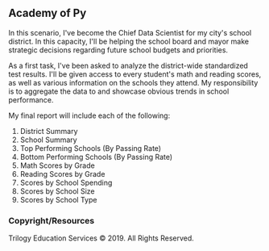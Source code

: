 ## Academy of Py

 In this scenario, I've become the Chief Data Scientist for my city's school district. In this capacity, I'll be helping the school board and mayor make strategic decisions regarding future school budgets and priorities.

As a first task, I've been asked to analyze the district-wide standardized test results. I'll be given access to every student's math and reading scores, as well as various information on the schools they attend. My responsibility is to aggregate the data to and showcase obvious trends in school performance.

My final report will include each of the following:

1. District Summary
2. School Summary
3. Top Performing Schools (By Passing Rate)
4. Bottom Performing Schools (By Passing Rate)
5. Math Scores by Grade
6. Reading Scores by Grade
7. Scores by School Spending
8. Scores by School Size
9. Scores by School Type


### Copyright/Resources

Trilogy Education Services © 2019. All Rights Reserved.
